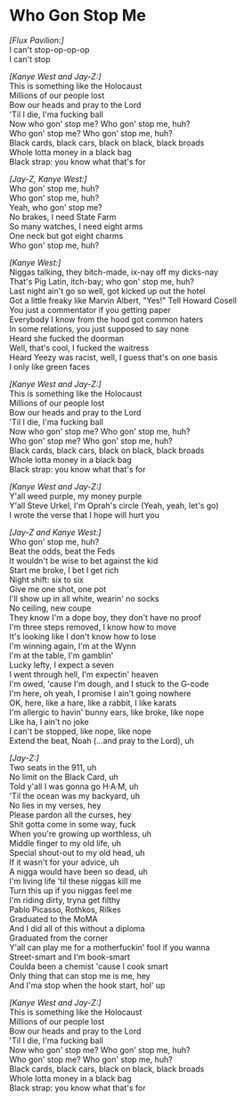 # Who Gon Stop Me

_[Flux Pavilion:]_  
I can't stop-op-op-op  
I can't stop  

_[Kanye West and Jay-Z:]_  
This is something like the Holocaust  
Millions of our people lost  
Bow our heads and pray to the Lord  
'Til I die, I'ma fucking ball  
Now who gon' stop me? Who gon' stop me, huh?  
Who gon' stop me? Who gon' stop me, huh?  
Black cards, black cars, black on black, black broads  
Whole lotta money in a black bag  
Black strap: you know what that's for  

_[Jay-Z, Kanye West:]_  
Who gon' stop me, huh?  
Who gon' stop me, huh?  
Yeah, who gon' stop me?  
No brakes, I need State Farm  
So many watches, I need eight arms  
One neck but got eight charms  
Who gon' stop me, huh?  

_[Kanye West:]_  
Niggas talking, they bitch-made, ix-nay off my dicks-nay  
That's Pig Latin, itch-bay; who gon' stop me, huh?  
Last night ain't go so well, got kicked up out the hotel  
Got a little freaky like Marvin Albert, "Yes!" Tell Howard Cosell  
You just a commentator if you getting paper  
Everybody I know from the hood got common haters  
In some relations, you just supposed to say none  
Heard she fucked the doorman  
Well, that's cool, I fucked the waitress  
Heard Yeezy was racist, well, I guess that's on one basis  
I only like green faces  

_[Kanye West and Jay-Z:]_  
This is something like the Holocaust  
Millions of our people lost  
Bow our heads and pray to the Lord  
'Til I die, I'ma fucking ball  
Now who gon' stop me? Who gon' stop me, huh?  
Who gon' stop me? Who gon' stop me, huh?  
Black cards, black cars, black on black, black broads  
Whole lotta money in a black bag  
Black strap: you know what that's for  

_[Kanye West and Jay-Z:]_  
Y'all weed purple, my money purple  
Y'all Steve Urkel, I'm Oprah's circle (Yeah, yeah, let's go)  
I wrote the verse that I hope will hurt you  

_[Jay-Z and Kanye West:]_  
Who gon' stop me, huh?  
Beat the odds, beat the Feds  
It wouldn't be wise to bet against the kid  
Start me broke, I bet I get rich  
Night shift: six to six  
Give me one shot, one pot  
I'll show up in all white, wearin' no socks  
No ceiling, new coupe  
They know I'm a dope boy, they don't have no proof  
I'm three steps removed, I know how to move  
It's looking like I don't know how to lose  
I'm winning again, I'm at the Wynn  
I'm at the table, I'm gamblin'  
Lucky lefty, I expect a seven  
I went through hell, I'm expectin' heaven  
I'm owed, 'cause I'm dough, and I stuck to the G-code  
I'm here, oh yeah, I promise I ain't going nowhere  
OK, here, like a hare, like a rabbit, I like karats  
I'm allergic to havin' bunny ears, like broke, like nope  
Like ha, I ain't no joke  
I can't be stopped, like nope, like nope  
Extend the beat, Noah (…and pray to the Lord), uh  

_[Jay-Z:]_  
Two seats in the 911, uh  
No limit on the Black Card, uh  
Told y'all I was gonna go H·A·M, uh  
'Til the ocean was my backyard, uh  
No lies in my verses, hey  
Please pardon all the curses, hey  
Shit gotta come in some way, fuck  
When you're growing up worthless, uh  
Middle finger to my old life, uh  
Special shout-out to my old head, uh  
If it wasn't for your advice, uh  
A nigga would have been so dead, uh  
I'm living life 'til these niggas kill me  
Turn this up if you niggas feel me  
I'm riding dirty, tryna get filthy  
Pablo Picasso, Rothkos, Rilkes  
Graduated to the MoMA  
And I did all of this without a diploma  
Graduated from the corner  
Y'all can play me for a motherfuckin' fool if you wanna  
Street-smart and I'm book-smart  
Coulda been a chemist 'cause I cook smart  
Only thing that can stop me is me, hey  
And I'ma stop when the hook start, hol' up  

_[Kanye West and Jay-Z:]_  
This is something like the Holocaust  
Millions of our people lost  
Bow our heads and pray to the Lord  
'Til I die, I'ma fucking ball  
Now who gon' stop me? Who gon' stop me, huh?  
Who gon' stop me? Who gon' stop me, huh?  
Black cards, black cars, black on black, black broads  
Whole lotta money in a black bag  
Black strap: you know what that's for
